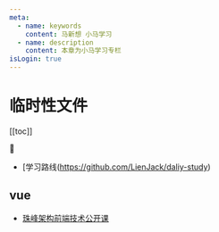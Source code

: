 ```yaml
---
meta:
  - name: keywords
    content: 马新想 小马学习 
  - name: description
    content: 本章为小马学习专栏
isLogin: true
---
```



# 临时性文件

[[toc]]

:horse:


- [学习路线(https://github.com/LienJack/daliy-study)

## vue

- [珠峰架构前端技术公开课](https://ke.qq.com/course/367589?taid=2972108779264997)

